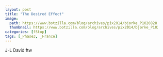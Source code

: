 ```yaml
---
layout: post
title: "The Desired Effect"
image:
  path: https://www.botzilla.com/blog/archives/pix2014/bjorke_P1020828.jpg
  thumbnail: https://www.botzilla.com/blog/archives/pix2014/bjorke_P1020828.jpg
categories: [fStop]
tags: [_Phase3, _France]
---
```




J-L David ftw
